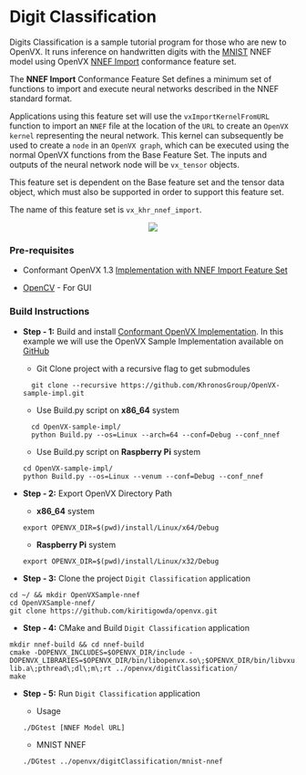 # Digit Classification

Digits Classification is a sample tutorial program for those who are new to OpenVX. It runs inference on handwritten digits with the [MNIST](http://yann.lecun.com/exdb/mnist/) NNEF model using OpenVX [NNEF Import](https://www.khronos.org/registry/OpenVX/specs/1.3/vx_khr_feature_sets/1.1/html/vx_khr_feature_sets_1_1.html#sec_nnef) conformance feature set.

The **NNEF Import** Conformance Feature Set defines a minimum set of functions to import and execute neural networks described in the NNEF standard format. 

Applications using this feature set will use the `vxImportKernelFromURL` function to import an `NNEF` file at the location of the `URL` to create an `OpenVX kernel` representing the neural network. This kernel can subsequently be used to create a `node` in an `OpenVX graph`, which can be executed using the normal OpenVX functions from the Base Feature Set. The inputs and outputs of the neural network node will be `vx_tensor` objects.

This feature set is dependent on the Base feature set and the tensor data object, which must also be supported in order to support this feature set.

The name of this feature set is `vx_khr_nnef_import`.

<p align="center">
 <img src="https://github.com/GPUOpen-ProfessionalCompute-Libraries/MIVisionX/raw/master/docs/images/DGtest.gif">
</p>

### Pre-requisites

* Conformant OpenVX 1.3 [Implementation with NNEF Import Feature Set](https://github.com/KhronosGroup/Khronosdotorg/blob/master/api/openvx/resources.md)

* [OpenCV](https://github.com/opencv/opencv/releases/tag/3.4.0) - For GUI

### Build Instructions 

* **Step - 1:** Build and install [Conformant OpenVX Implementation](https://github.com/KhronosGroup/OpenVX-sample-impl). In this example we will use the OpenVX Sample Implementation available on [GitHub](https://github.com/KhronosGroup/OpenVX-sample-impl)

    + Git Clone project with a recursive flag to get submodules
    ```
      git clone --recursive https://github.com/KhronosGroup/OpenVX-sample-impl.git
    ```
    + Use Build.py script on **x86_64** system
    ```
      cd OpenVX-sample-impl/
      python Build.py --os=Linux --arch=64 --conf=Debug --conf_nnef
    ```
    + Use Build.py script on **Raspberry Pi** system
    ```
    cd OpenVX-sample-impl/
    python Build.py --os=Linux --venum --conf=Debug --conf_nnef
    ```

* **Step - 2:** Export OpenVX Directory Path

    + **x86_64** system
    ```
    export OPENVX_DIR=$(pwd)/install/Linux/x64/Debug
    ```
    + **Raspberry Pi** system
    ```
    export OPENVX_DIR=$(pwd)/install/Linux/x32/Debug
    ```

* **Step - 3:** Clone the project `Digit Classification` application

```
cd ~/ && mkdir OpenVXSample-nnef
cd OpenVXSample-nnef/
git clone https://github.com/kiritigowda/openvx.git
```

* **Step - 4:** CMake and Build `Digit Classification` application

```
mkdir nnef-build && cd nnef-build
cmake -DOPENVX_INCLUDES=$OPENVX_DIR/include -DOPENVX_LIBRARIES=$OPENVX_DIR/bin/libopenvx.so\;$OPENVX_DIR/bin/libvxu.so\;$OPENVX_DIR/bin/libnnef-lib.a\;pthread\;dl\;m\;rt ../openvx/digitClassification/
make
```

* **Step - 5:** Run `Digit Classification` application

    + Usage
    ```
    ./DGtest [NNEF Model URL]
    ```
    + MNIST NNEF
    ``` 
    ./DGtest ../openvx/digitClassification/mnist-nnef
    ```
 
